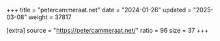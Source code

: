 +++
title = "petercammeraat.net"
date = "2024-01-26"
updated = "2025-03-08"
weight = 37817

[extra]
source = "https://petercammeraat.net/"
ratio = 96
size = 37
+++
